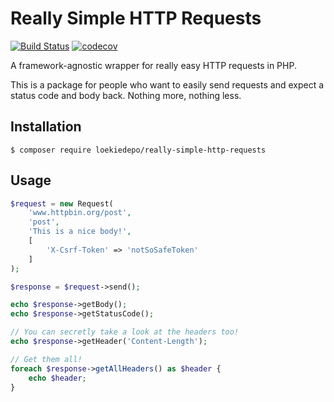# Really Simple HTTP Requests

[![Build Status](https://travis-ci.com/loekiedepo/Really-Simple-Http-Requests.svg?branch=master)](https://travis-ci.com/loekiedepo/Really-Simple-Http-Requests) [![codecov](https://codecov.io/gh/loekiedepo/Really-Simple-Http-Requests/branch/master/graph/badge.svg)](https://codecov.io/gh/loekiedepo/Really-Simple-Http-Requests)



A framework-agnostic wrapper for really easy HTTP requests in PHP.

This is a package for people who want to easily send requests and expect a status code and body back. Nothing more, nothing less.

## Installation

```shell
$ composer require loekiedepo/really-simple-http-requests
```

## Usage

```php
$request = new Request(
    'www.httpbin.org/post',
    'post',
    'This is a nice body!',
    [
        'X-Csrf-Token' => 'notSoSafeToken'
    ]
);

$response = $request->send();

echo $response->getBody();
echo $response->getStatusCode();

// You can secretly take a look at the headers too!
echo $response->getHeader('Content-Length');

// Get them all!
foreach $response->getAllHeaders() as $header {
    echo $header;
}
```